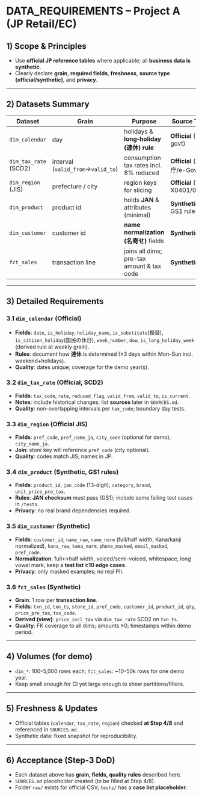 # DATA_REQUIREMENTS – Project A (JP Retail/EC)

## 1) Scope & Principles
- Use **official JP reference tables** where applicable; all **business data is synthetic**.
- Clearly declare **grain**, **required fields**, **freshness**, **source type (official/synthetic)**, and **privacy**.

---

## 2) Datasets Summary

| Dataset | Grain | Purpose | Source Type | Freshness |
|---|---|---|---|---|
| `dim_calendar` | day | holidays & **long‐holiday (連休) rule** | **Official** (JP govt) | annual + ad-hoc updates |
| `dim_tax_rate` (SCD2) | interval (`valid_from`→`valid_to`) | consumption tax rates incl. 8% reduced | **Official** (国税庁/e-Gov) | event-driven (law changes) |
| `dim_region` (JIS) | prefecture / city | region keys for slicing | **Official** (JIS X0401/0402) | per release |
| `dim_product` | product id | holds **JAN** & attributes (minimal) | **Synthetic** (+ GS1 rules) | static for demo |
| `dim_customer` | customer id | **name normalization (名寄せ)** fields | **Synthetic** | static + cases |
| `fct_sales` | transaction line | joins all dims; pre-tax amount & tax code | **Synthetic** | daily incremental |

---

## 3) Detailed Requirements

### 3.1 `dim_calendar` (Official)
- **Fields**: `date`, `is_holiday`, `holiday_name`, `is_substitute`(振替), `is_citizen_holiday`(国民の休日), `week_number`, `dow`, `is_long_holiday_week` (derived rule at weekly grain).
- **Rules**: document how **連休** is determined (≥3 days within Mon–Sun incl. weekend+holidays).
- **Quality**: dates unique; coverage for the demo year(s).

### 3.2 `dim_tax_rate` (Official, SCD2)
- **Fields**: `tax_code`, `rate`, `reduced_flag`, `valid_from`, `valid_to`, `is_current`.
- **Notes**: include historical changes; list **sources** later in `SOURCES.md`.
- **Quality**: non-overlapping intervals per `tax_code`; boundary day tests.

### 3.3 `dim_region` (Official JIS)
- **Fields**: `pref_code`, `pref_name_ja`, `city_code` (optional for demo), `city_name_ja`.
- **Join**: store key will reference `pref_code` (city optional).
- **Quality**: codes match JIS; names in JP.

### 3.4 `dim_product` (Synthetic, GS1 rules)
- **Fields**: `product_id`, `jan_code` (13-digit), `category`, `brand`, `unit_price_pre_tax`.
- **Rules**: **JAN checksum** must pass (GS1); include some failing test cases in `/tests`.
- **Privacy**: no real brand dependencies required.

### 3.5 `dim_customer` (Synthetic)
- **Fields**: `customer_id`, `name_raw`, `name_norm` (full/half width, Kana/kanji normalized), `kana_raw`, `kana_norm`, `phone_masked`, `email_masked`, `pref_code`.
- **Normalization**: full↔half width, voiced/semi-voiced, whitespace, long vowel mark; keep a **test list ≥10 edge cases**.
- **Privacy**: only masked examples; no real PII.

### 3.6 `fct_sales` (Synthetic)
- **Grain**: 1 row per **transaction line**.
- **Fields**: `txn_id`, `txn_ts`, `store_id`, `pref_code`, `customer_id`, `product_id`, `qty`, `price_pre_tax`, `tax_code`.
- **Derived (view)**: `price_incl_tax` via `dim_tax_rate` SCD2 on `txn_ts`.
- **Quality**: FK coverage to all dims; amounts ≥0; timestamps within demo period.

---

## 4) Volumes (for demo)
- `dim_*`: 100–5,000 rows each; `fct_sales`: ~10–50k rows for one demo year.
- Keep small enough for CI yet large enough to show partitions/filters.

---

## 5) Freshness & Updates
- Official tables (`calendar`, `tax_rate`, `region`) checked **at Step 4/8** and referenced in `SOURCES.md`.
- Synthetic data: fixed snapshot for reproducibility.

---

## 6) Acceptance (Step-3 DoD)
- Each dataset above has **grain, fields, quality rules** described here.
- `SOURCES.md` placeholder created (to be filled at Step 4/8).
- Folder `raw/` exists for official CSV; `tests/` has a **case list placeholder**.
